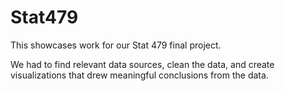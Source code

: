 # Stat479
This showcases work for our Stat 479 final project. 

We had to find relevant data sources, clean the data, and create visualizations that drew meaningful conclusions from the data. 
